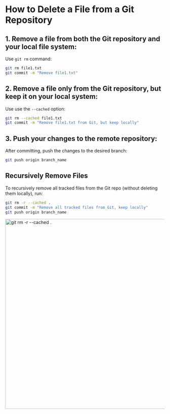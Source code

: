 # How to Delete a File from a Git Repository

## 1. Remove a file from both the Git repository and your local file system:

Use `git rm` command:

```bash
git rm file1.txt
git commit -m "Remove file1.txt"
```

## 2. Remove a file only from the Git repository, but keep it on your local system:

Use use the `--cached` option:

```bash
git rm --cached file1.txt
git commit -m "Remove file1.txt from Git, but keep locally"
```

## 3. Push your changes to the remote repository:

After committing, push the changes to the desired branch:

```bash
git push origin branch_name
```

## Recursively Remove Files

To recursively remove all tracked files from the Git repo (without deleting them locally), run:

```bash
git rm -r --cached .
git commit -m "Remove all tracked files from Git, keep locally"
git push origin branch_name
```

<img src="https://github.com/user-attachments/assets/c664de35-fbac-449f-8310-9ac552f1ad2a" alt="git rm -r --cached ." width="600" />
